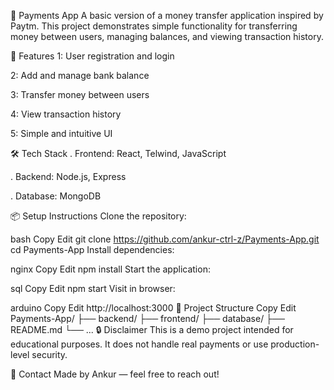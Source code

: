 💸 Payments App
A basic version of a money transfer application inspired by Paytm. This project demonstrates simple functionality for transferring money between users, managing balances, and viewing transaction history.

🚀 Features
1: User registration and login

2: Add and manage bank balance

3: Transfer money between users

4: View transaction history

5: Simple and intuitive UI

🛠️ Tech Stack
. Frontend: React, Telwind, JavaScript

. Backend: Node.js, Express

. Database: MongoDB

📦 Setup Instructions
Clone the repository:

bash
Copy
Edit
git clone https://github.com/ankur-ctrl-z/Payments-App.git
cd Payments-App
Install dependencies:

nginx
Copy
Edit
npm install
Start the application:

sql
Copy
Edit
npm start
Visit in browser:

arduino
Copy
Edit
http://localhost:3000
📂 Project Structure
Copy
Edit
Payments-App/
├── backend/
├── frontend/
├── database/
├── README.md
└── ...
🔒 Disclaimer
This is a demo project intended for educational purposes. It does not handle real payments or use production-level security.

📧 Contact
Made by Ankur — feel free to reach out!
